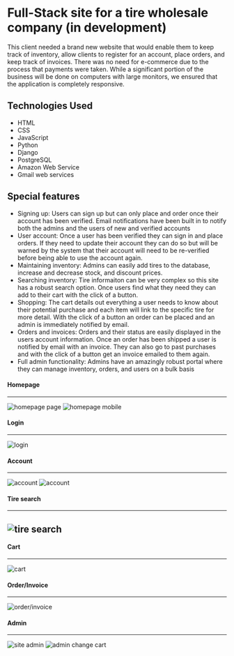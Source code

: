 # Full-Stack site for a tire wholesale company (in development)

This client needed a brand new website that would enable them to keep track of inventory, allow clients to register for an account, place orders, and keep track of invoices. There was no need for e-commerce due to the process that payments were taken. While a significant portion of the business will be done on computers with large monitors, we ensured that the application is completely responsive.

## Technologies Used
+ HTML
+ CSS
+ JavaScript
+ Python
+ Django
+ PostgreSQL
+ Amazon Web Service
+ Gmail web services

## Special features
- Signing up: Users can sign up but can only place and order once their account has been verified. Email notifications have been built in to notify both the admins and the users of new and verified accounts
- User account: Once a user has been verified they can sign in and place orders. If they need to update their account they can do so but will be warned by the system that their account will need to be re-verified before being able to use the account again.
- Maintaining inventory: Admins can easily add tires to the database, increase and decrease stock, and discount prices. 
- Searching inventory: Tire informaiton can be very complex so this site has a robust search option. Once users find what they need they can add to their cart with the click of a button.
- Shopping: The cart details out everything a user needs to know about their potential purchase and each item will link to the specific tire for more detail. With the click of a button an order can be placed and an admin is immediately notified by email.
- Orders and invoices: Orders and their status are easily displayed in the users account information. Once an order has been shipped a user is notified by email with an invoice. They can also go to past purchases and with the click of a button get an invoice emailed to them again.
- Full admin functionality: Admins have an amazingly robust portal where they can manage inventory, orders, and users on a bulk basis


#### Homepage
----
![homepage page](main_app/static/images/readme_homepage.png "Home page") 
![homepage mobile](/main_app/static/images/readme_home_mobile.png "Home page mobile")

#### Login
----
![login](/main_app/static/images/readme_login.png "Login")

#### Account
----
![account](/main_app/static/images/readme_account.png "Account")
![account](/main_app/static/images/readme_account_mobile.png "Account mobile")

#### Tire search
----
![tire search](/main_app/static/images/readme_tiresearch.png "Tire Search")
----

#### Cart
----
![cart](/main_app/static/images/readme_cart.png "Cart")

#### Order/Invoice
----
![order/invoice](/main_app/static/images/readme_invoice.png "Order detail and invoice")

#### Admin
----
![site admin](/main_app/static/images/readme_admin.png "Site admin")
![admin change cart](/main_app/static/images/readme_admin_cart.png "Admin change cart")







